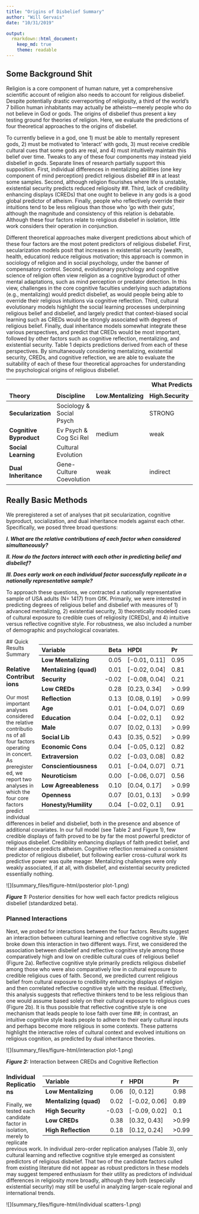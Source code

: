 ```yaml
---
title: "Origins of Disbelief Summary"
author: "Will Gervais"
date: "10/31/2019"

output:  
  rmarkdown::html_document:
    keep_md: true
    theme: readable
---
```




## Some Background Shit

Religion is a core component of human nature, yet a comprehensive scientific account of religion also needs to account for religious disbelief. Despite potentially drastic overreporting of religiosity, a third of the world’s 7 billion human inhabitants may actually be atheists—merely people who do not believe in God or gods. The origins of disbelief thus present a key testing ground for theories of religion. Here, we evaluate the predictions of four theoretical approaches to the origins of disbelief.

To currently believe in a god, one 1) must be able to mentally represent gods, 2) must be motivated to ‘interact’ with gods, 3) must receive credible cultural cues that some gods are real, and 4) must intuitively maintain this belief over time. Tweaks to any of these four components may instead yield disbelief in gods. Separate lines of research partially support this supposition. First, individual differences in mentalizing abilities (one key component of mind perception) predict religious disbelief ## in at least some samples. Second, although religion flourishes where life is unstable, existential security predicts reduced religiosity ##. Third, lack of credibility enhancing displays (CREDs) that one ought to believe in any gods is a good global predictor of atheism. Finally, people who reflectively override their intuitions tend to be less religious than those who ‘go with their guts’, although the magnitude and consistency of this relation is debatable. Although these four factors relate to religious disbelief in isolation, little work considers their operation in conjunction.

Different theoretical approaches make divergent predictions about which of these four factors are the most potent predictors of religious disbelief. First, secularization models posit that increases in existential security (wealth, health, education) reduce religious motivation; this approach is common in sociology of religion and in social psychology, under the banner of compensatory control. Second, evolutionary psychology and cognitive science of religion often view religion as a cognitive byproduct of other mental adaptations, such as mind perception or predator detection. In this view, challenges in the core cognitive faculties underlying such adaptations (e.g., mentalizing) would predict disbelief, as would people being able to override their religious intuitions via cognitive reflection. Third, cultural evolutionary models highlight the social learning processes underpinning religious belief and disbelief, and largely predict that context-biased social learning such as CREDs would be strongly associated with degrees of religious belief. Finally, dual inheritance models somewhat integrate these various perspectives, and predict that CREDs would be most important, followed by other factors such as cognitive reflection, mentalizing, and existential security. Table 1 depicts predictions derived from each of these perspectives. By simultaneously considering mentalizing, existential security, CREDs, and cognitive reflection, we are able to evaluate the suitability of each of these four theoretical approaches for understanding the psychological origins of religious disbelief.



<table class="table table-striped" style="width: auto !important; ">
 <thead>
<tr>
<th style="border-bottom:hidden" colspan="2"></th>
<th style="border-bottom:hidden; padding-bottom:0; padding-left:3px;padding-right:3px;text-align: center; " colspan="4"><div style="border-bottom: 1px solid #ddd; padding-bottom: 5px; ">What Predicts Disbelief?</div></th>
</tr>
  <tr>
   <th style="text-align:left;"> Theory </th>
   <th style="text-align:left;"> Discipline </th>
   <th style="text-align:left;"> Low.Mentalizing </th>
   <th style="text-align:left;"> High.Security </th>
   <th style="text-align:left;"> Low.CREDs </th>
   <th style="text-align:left;"> High.Reflection </th>
  </tr>
 </thead>
<tbody>
  <tr>
   <td style="text-align:left;font-weight: bold;"> Secularization </td>
   <td style="text-align:left;"> Sociology &amp; Social Psych </td>
   <td style="text-align:left;">  </td>
   <td style="text-align:left;"> STRONG </td>
   <td style="text-align:left;">  </td>
   <td style="text-align:left;">  </td>
  </tr>
  <tr>
   <td style="text-align:left;font-weight: bold;"> Cognitive Byproduct </td>
   <td style="text-align:left;"> Ev Psych &amp; Cog Sci Rel </td>
   <td style="text-align:left;"> medium </td>
   <td style="text-align:left;"> weak </td>
   <td style="text-align:left;">  </td>
   <td style="text-align:left;"> Strong </td>
  </tr>
  <tr>
   <td style="text-align:left;font-weight: bold;"> Social Learning </td>
   <td style="text-align:left;"> Cultural Evolution </td>
   <td style="text-align:left;">  </td>
   <td style="text-align:left;">  </td>
   <td style="text-align:left;"> STRONG </td>
   <td style="text-align:left;">  </td>
  </tr>
  <tr>
   <td style="text-align:left;font-weight: bold;"> Dual Inheritance </td>
   <td style="text-align:left;"> Gene-Culture Coevolution </td>
   <td style="text-align:left;"> weak </td>
   <td style="text-align:left;"> indirect </td>
   <td style="text-align:left;"> STRONG </td>
   <td style="text-align:left;"> weak </td>
  </tr>
</tbody>
</table>

## Really Basic Methods

We preregistered a set of analyses that pit secularization, cognitive byproduct, socialization, and dual inheritance models against each other. Specifically, we posed three broad questions:

***I.	What are the relative contributions of each factor when considered simultaneously?***

***II.	How do the factors interact with each other in predicting belief and disbelief?***

***III.	Does early work on each individual factor successfully replicate in a nationally representative sample?***

To approach these questions, we contracted a nationally representative sample of USA adults (N= 1417) from GfK. Primarily, we were interested in predicting degrees of religious belief and disbelief with measures of 1) advanced mentalizing, 2) existential security, 3) theoretically modeled cues of cultural exposure to credible cues of religiosity (CREDs), and 4) intuitive versus reflective cognitive style. For robustness, we also included a number of demographic and psychological covariates.

<table class="table table-striped" style="width: auto !important; float: right; margin-left: 10px;">
 <thead>
  <tr>
   <th style="text-align:left;"> Variable </th>
   <th style="text-align:right;"> Beta </th>
   <th style="text-align:left;"> HPDI </th>
   <th style="text-align:left;"> Pr </th>
  </tr>
 </thead>
<tbody>
  <tr>
   <td style="text-align:left;font-weight: bold;"> Low Mentalizing </td>
   <td style="text-align:right;"> 0.05 </td>
   <td style="text-align:left;"> [-0.01, 0.11] </td>
   <td style="text-align:left;"> 0.95 </td>
  </tr>
  <tr>
   <td style="text-align:left;font-weight: bold;"> Mentalizing (quad) </td>
   <td style="text-align:right;"> 0.01 </td>
   <td style="text-align:left;"> [-0.02, 0.04] </td>
   <td style="text-align:left;"> 0.81 </td>
  </tr>
  <tr>
   <td style="text-align:left;font-weight: bold;"> Security </td>
   <td style="text-align:right;"> -0.02 </td>
   <td style="text-align:left;"> [-0.08, 0.04] </td>
   <td style="text-align:left;"> 0.21 </td>
  </tr>
  <tr>
   <td style="text-align:left;font-weight: bold;"> Low CREDs </td>
   <td style="text-align:right;"> 0.28 </td>
   <td style="text-align:left;"> [0.23, 0.34] </td>
   <td style="text-align:left;"> &gt; 0.99 </td>
  </tr>
  <tr>
   <td style="text-align:left;font-weight: bold;"> Reflection </td>
   <td style="text-align:right;"> 0.13 </td>
   <td style="text-align:left;"> [0.08, 0.19] </td>
   <td style="text-align:left;"> &gt; 0.99 </td>
  </tr>
  <tr>
   <td style="text-align:left;font-weight: bold;"> Age </td>
   <td style="text-align:right;"> 0.01 </td>
   <td style="text-align:left;"> [-0.04, 0.07] </td>
   <td style="text-align:left;"> 0.69 </td>
  </tr>
  <tr>
   <td style="text-align:left;font-weight: bold;"> Education </td>
   <td style="text-align:right;"> 0.04 </td>
   <td style="text-align:left;"> [-0.02, 0.1] </td>
   <td style="text-align:left;"> 0.92 </td>
  </tr>
  <tr>
   <td style="text-align:left;font-weight: bold;"> Male </td>
   <td style="text-align:right;"> 0.07 </td>
   <td style="text-align:left;"> [0.02, 0.13] </td>
   <td style="text-align:left;"> &gt; 0.99 </td>
  </tr>
  <tr>
   <td style="text-align:left;font-weight: bold;"> Social Lib </td>
   <td style="text-align:right;"> 0.43 </td>
   <td style="text-align:left;"> [0.35, 0.52] </td>
   <td style="text-align:left;"> &gt; 0.99 </td>
  </tr>
  <tr>
   <td style="text-align:left;font-weight: bold;"> Economic Cons </td>
   <td style="text-align:right;"> 0.04 </td>
   <td style="text-align:left;"> [-0.05, 0.12] </td>
   <td style="text-align:left;"> 0.82 </td>
  </tr>
  <tr>
   <td style="text-align:left;font-weight: bold;"> Extraversion </td>
   <td style="text-align:right;"> 0.02 </td>
   <td style="text-align:left;"> [-0.03, 0.08] </td>
   <td style="text-align:left;"> 0.82 </td>
  </tr>
  <tr>
   <td style="text-align:left;font-weight: bold;"> Conscientiousness </td>
   <td style="text-align:right;"> 0.01 </td>
   <td style="text-align:left;"> [-0.04, 0.07] </td>
   <td style="text-align:left;"> 0.71 </td>
  </tr>
  <tr>
   <td style="text-align:left;font-weight: bold;"> Neuroticism </td>
   <td style="text-align:right;"> 0.00 </td>
   <td style="text-align:left;"> [-0.06, 0.07] </td>
   <td style="text-align:left;"> 0.56 </td>
  </tr>
  <tr>
   <td style="text-align:left;font-weight: bold;"> Low Agreeableness </td>
   <td style="text-align:right;"> 0.10 </td>
   <td style="text-align:left;"> [0.04, 0.17] </td>
   <td style="text-align:left;"> &gt; 0.99 </td>
  </tr>
  <tr>
   <td style="text-align:left;font-weight: bold;"> Openness </td>
   <td style="text-align:right;"> 0.07 </td>
   <td style="text-align:left;"> [0.01, 0.13] </td>
   <td style="text-align:left;"> &gt; 0.99 </td>
  </tr>
  <tr>
   <td style="text-align:left;font-weight: bold;"> Honesty/Humility </td>
   <td style="text-align:right;"> 0.04 </td>
   <td style="text-align:left;"> [-0.02, 0.1] </td>
   <td style="text-align:left;"> 0.91 </td>
  </tr>
</tbody>
</table>
## Quick Results Summary

### Relative Contributions

Our most important analyses considered the relative contributions of all four factors operating in concert. As preregistered, we report two analyses in which the four core factors predict individual differences in belief and disbelief, both in the presence and absence of additional covariates. In our full model (see Table 2 and Figure 1), few credible displays of faith proved to be by far the most powerful predictor of religious disbelief. Credibility enhancing displays of faith predict belief, and their absence predicts atheism. Cognitive reflection remained a consistent predictor of religious disbelief, but following earlier cross-cultural work its predictive power was quite meager. Mentalizing challenges were only weakly associated, if at all, with disbelief, and existential security predicted essentially nothing.



![](summary_files/figure-html/posterior plot-1.png)<!-- -->

***Figure 1:*** Posterior densities for how well each factor predicts religious disbelief (standardized beta).



### Planned Interactions

Next, we probed for interactions between the four factors. Results suggest an interaction between cultural learning and reflective cognitive style . We broke down this interaction in two different ways. First, we considered the association between disbelief and reflective cognitive style among those comparatively high and low on credible cultural cues of religious belief (Figure 2a). Reflective cognitive style primarily predicts religious disbelief among those who were also comparatively low in cultural exposure to credible religious cues of faith. Second, we predicted current religious belief from cultural exposure to credibility enhancing displays of religion and then correlated reflective cognitive style with the residual. Effectively, this analysis suggests that reflective thinkers tend to be less religious than one would assume based solely on their cultural exposure to religious cues (Figure 2b). It is thus possible that reflective cognitive style is one mechanism that leads people to lose faith over time ##; in contrast, an intuitive cognitive style leads people to adhere to their early cultural inputs and perhaps become more religious in some contexts. These patterns highlight the interactive roles of cultural context and evolved intuitions on religious cognition, as predicted by dual inheritance theories.

![](summary_files/figure-html/interaction plot-1.png)<!-- -->

***Figure 2:*** Interaction between CREDs and Cognitive Reflection

<table class="table table-striped" style="width: auto !important; float: right; margin-left: 10px;">
 <thead>
  <tr>
   <th style="text-align:left;"> Variable </th>
   <th style="text-align:right;"> r </th>
   <th style="text-align:left;"> HPDI </th>
   <th style="text-align:left;"> Pr </th>
  </tr>
 </thead>
<tbody>
  <tr>
   <td style="text-align:left;font-weight: bold;"> Low Mentalizing </td>
   <td style="text-align:right;"> 0.06 </td>
   <td style="text-align:left;"> [0, 0.12] </td>
   <td style="text-align:left;"> 0.98 </td>
  </tr>
  <tr>
   <td style="text-align:left;font-weight: bold;"> Mentalizing (quad) </td>
   <td style="text-align:right;"> 0.02 </td>
   <td style="text-align:left;"> [-0.02, 0.06] </td>
   <td style="text-align:left;"> 0.89 </td>
  </tr>
  <tr>
   <td style="text-align:left;font-weight: bold;"> High Security </td>
   <td style="text-align:right;"> -0.03 </td>
   <td style="text-align:left;"> [-0.09, 0.02] </td>
   <td style="text-align:left;"> 0.1 </td>
  </tr>
  <tr>
   <td style="text-align:left;font-weight: bold;"> Low CREDs </td>
   <td style="text-align:right;"> 0.38 </td>
   <td style="text-align:left;"> [0.32, 0.43] </td>
   <td style="text-align:left;"> &gt;0.99 </td>
  </tr>
  <tr>
   <td style="text-align:left;font-weight: bold;"> High Reflection </td>
   <td style="text-align:right;"> 0.18 </td>
   <td style="text-align:left;"> [0.12, 0.24] </td>
   <td style="text-align:left;"> &gt;0.99 </td>
  </tr>
</tbody>
</table>


### Individual Replications

Finally, we tested each candidate factor in isolation, merely to replicate previous work. In individual zero-order replication analyses (Table 3), only cultural learning and reflective cognitive style emerged as consistent predictors of religious disbelief. That two of the candidate factors culled from existing literature did not appear as robust predictors in these models may suggest tempered enthusiasm for their utility as predictors of individual differences in religiosity more broadly, although they both (especially existential security) may still be useful in analyzing larger-scale regional and international trends.

![](summary_files/figure-html/individual scatters-1.png)<!-- -->
